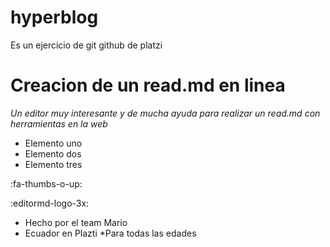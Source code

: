 # hyperblog
Es un ejercicio de git github de platzi
# Creacion de un read.md en linea
*Un editor muy interesante y de mucha ayuda para realizar un read.md con herramientas en la web*
- Elemento uno
- Elemento dos
- Elemento tres

:fa-thumbs-o-up:

:editormd-logo-3x:

* Hecho por el team  Mario
* Ecuador en Plazti
*Para todas las edades